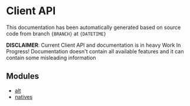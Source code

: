 # Client API

This documentation has been automatically generated based on source code from branch `{BRANCH}` at `{DATETIME}`

**DISCLAIMER**: Current Client API and documentation is in heavy Work In Progress! Documentation doesn't contain all available features and it can contain some misleading information

## Modules
* [alt](docs/ClientAPI/modules/alt/index.md)
* [natives](docs/ClientAPI/modules/natives/index.md)
